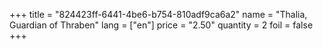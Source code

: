 +++
title = "824423ff-6441-4be6-b754-810adf9ca6a2"
name = "Thalia, Guardian of Thraben"
lang = ["en"]
price = "2.50"
quantity = 2
foil = false
+++
